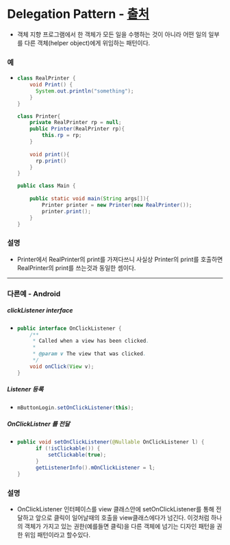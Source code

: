 # Delegation Pattern - [출처](https://codechacha.com/ko/kotlin-deligation-using-by/)
* 객체 지향 프로그램에서 한 객체가 모든 일을 수행하는 것이 아니라 어떤 일의 일부를 다른 객체(helper object)에게 위임하는 패턴이다.
### 예
* ```java
  class RealPrinter {
      void Print() {
        System.out.println("something");
      }
  }
  
  class Printer{
      private RealPrinter rp = null;
      public Printer(RealPrinter rp){
          this.rp = rp;
      }
      
      void print(){
        rp.print()
      }
  }
  
  public class Main {
      
      public static void main(String args[]){
          Printer printer = new Printer(new RealPrinter());
          printer.print();
      }
  }
### 설명
* Printer에서 RealPrinter의 print를 가져다쓰니 사실상 Printer의 print를 호출하면 RealPrinter의 print를 쓰는것과 동일한 셈이다.
---
### 다른예 - Android
##### clickListener interface
* ```java
  public interface OnClickListener {
      /**
       * Called when a view has been clicked.
       *
       * @param v The view that was clicked.
       */
      void onClick(View v);
  }
##### Listener 등록
* ```java
  mButtonLogin.setOnClickListener(this);
##### OnClickListner 를 전달
* ```java
  public void setOnClickListener(@Nullable OnClickListener l) {
        if (!isClickable()) {
            setClickable(true);
        }
        getListenerInfo().mOnClickListener = l;
  }
### 설명
* OnClickListener 인터페이스를 view 클래스안에 setOnClickListener를 통해 전달하고 앞으로 클릭이 일어날때의 호출을 view클래스에다가 넘긴다. 이것처럼 하나의 객체가 가지고 있는 권한(예를들면 클릭)을 다른 객체에 넘기는 디자인 패턴을 권한 위임 패턴이라고 할수있다.
  
